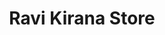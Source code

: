 ---
title: "Ravi Kirana Store"
url: /teh-multai-distt-betul/ravi-kirana-store/
shop: supermarket
---